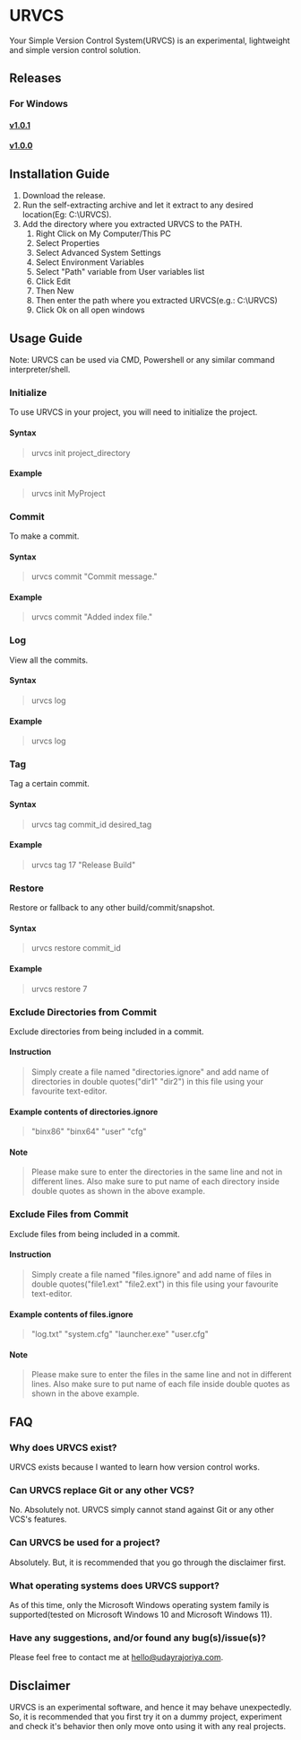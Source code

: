# URVCS

Your Simple Version Control System(URVCS) is an experimental, lightweight and simple version control solution.

## Releases

### For Windows

#### [v1.0.1](https://github.com/udayrajoriya/udayrajoriya.github.io/blob/master/urvcs/URVCS-Setup-v1.0.1.exe?raw=true)

#### [v1.0.0](https://github.com/udayrajoriya/udayrajoriya.github.io/blob/master/urvcs/URVCS-Setup.exe?raw=true)

## Installation Guide

1) Download the release.
2) Run the self-extracting archive and let it extract to any desired location(Eg: C:\URVCS).
3) Add the directory where you extracted URVCS to the PATH.
	1) Right Click on My Computer/This PC
	2) Select Properties
	3) Select Advanced System Settings
	4) Select Environment Variables
	5) Select "Path" variable from User variables list
	6) Click Edit
	7) Then New
	8) Then enter the path where you extracted URVCS(e.g.: C:\URVCS)
	9) Click Ok on all open windows

## Usage Guide

Note: URVCS can be used via CMD, Powershell or any similar command interpreter/shell.

### Initialize

To use URVCS in your project, you will need to initialize the project.

#### Syntax

> urvcs init project_directory

#### Example

> urvcs init MyProject

### Commit

To make a commit.

#### Syntax

> urvcs commit "Commit message."

#### Example

> urvcs commit "Added index file."

### Log

View all the commits.

#### Syntax

> urvcs log

#### Example

> urvcs log

### Tag

Tag a certain commit.

#### Syntax

> urvcs tag commit_id desired_tag

#### Example

> urvcs tag 17 "Release Build"

### Restore

Restore or fallback to any other build/commit/snapshot.

#### Syntax

> urvcs restore commit_id

#### Example

> urvcs restore 7

### Exclude Directories from Commit

Exclude directories from being included in a commit.

#### Instruction

> Simply create a file named "directories.ignore" and add name of directories in double quotes("dir1" "dir2") in this file using your favourite text-editor.

#### Example contents of directories.ignore

> "binx86" "binx64" "user" "cfg"

#### Note

> Please make sure to enter the directories in the same line and not in different lines. Also make sure to put name of each directory inside double quotes as shown in the above example.

### Exclude Files from Commit

Exclude files from being included in a commit.

#### Instruction

> Simply create a file named "files.ignore" and add name of files in double quotes("file1.ext" "file2.ext") in this file using your favourite text-editor.

#### Example contents of files.ignore

> "log.txt" "system.cfg" "launcher.exe" "user.cfg"

#### Note

> Please make sure to enter the files in the same line and not in different lines. Also make sure to put name of each file inside double quotes as shown in the above example.

## FAQ

### Why does URVCS exist?

URVCS exists because I wanted to learn how version control works.

### Can URVCS replace Git or any other VCS?

No. Absolutely not. URVCS simply cannot stand against Git or any other VCS's features.

### Can URVCS be used for a project?

Absolutely. But, it is recommended that you go through the disclaimer first.

### What operating systems does URVCS support?

As of this time, only the Microsoft Windows operating system family is supported(tested on Microsoft Windows 10 and Microsoft Windows 11).

### Have any suggestions, and/or found any bug(s)/issue(s)?

Please feel free to contact me at hello@udayrajoriya.com.

## Disclaimer

URVCS is an experimental software, and hence it may behave unexpectedly. So, it is recommended that you first try it on a dummy project, experiment and check it's behavior then only move onto using it with any real projects.
